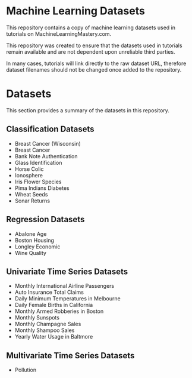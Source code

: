 Machine Learning Datasets
=========================

This repository contains a copy of machine learning datasets used in tutorials on MachineLearningMastery.com.

This repository was created to ensure that the datasets used in tutorials remain available and are not dependent upon unreliable third parties.

In many cases, tutorials will link directly to the raw dataset URL, therefore dataset filenames should not be changed once added to the repository.

Datasets
========

This section provides a summary of the datasets in this repository.

## Classification Datasets

* Breast Cancer (Wisconsin)
* Breast Cancer
* Bank Note Authentication
* Glass Identification
* Horse Colic
* Ionosphere
* Iris Flower Species
* Pima Indians Diabetes
* Wheat Seeds
* Sonar Returns

## Regression Datasets

* Abalone Age
* Boston Housing
* Longley Economic
* Wine Quality

## Univariate Time Series Datasets

* Monthly International Airline Passengers
* Auto Insurance Total Claims
* Daily Minimum Temperatures in Melbourne
* Daily Female Births in California
* Monthly Armed Robberies in Boston
* Monthly Sunspots
* Monthly Champagne Sales
* Monthly Shampoo Sales
* Yearly Water Usage in Baltmore

## Multivariate Time Series Datasets

* Pollution

